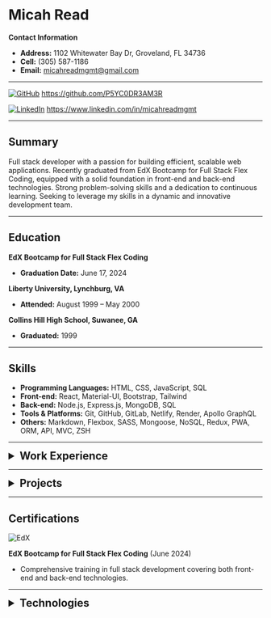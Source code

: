 # Micah Read

**Contact Information**
- **Address:** 1102 Whitewater Bay Dr, Groveland, FL 34736
- **Cell:** (305) 587-1186
- **Email:** micahreadmgmt@gmail.com

---

[![GitHub](https://img.shields.io/badge/GitHub-100000?style=for-the-badge&logo=github&logoColor=white)](https://github.com/P5YC0DR3AM3R)  https://github.com/P5YC0DR3AM3R

[![LinkedIn](https://img.shields.io/badge/LinkedIn-0077B5?style=for-the-badge&logo=linkedin&logoColor=white)](https://www.linkedin.com/in/micahreadmgmt/)  https://www.linkedin.com/in/micahreadmgmt

---

## Summary

Full stack developer with a passion for building efficient, scalable web applications. Recently graduated from EdX Bootcamp for Full Stack Flex Coding, equipped with a solid foundation in front-end and back-end technologies. Strong problem-solving skills and a dedication to continuous learning. Seeking to leverage my skills in a dynamic and innovative development team.

---

## Education

**EdX Bootcamp for Full Stack Flex Coding**
- **Graduation Date:** June 17, 2024

**Liberty University, Lynchburg, VA**
- **Attended:** August 1999 – May 2000

**Collins Hill High School, Suwanee, GA**
- **Graduated:** 1999

---

## Skills

- **Programming Languages:** HTML, CSS, JavaScript, SQL
- **Front-end:** React, Material-UI, Bootstrap, Tailwind
- **Back-end:** Node.js, Express.js, MongoDB, SQL
- **Tools & Platforms:** Git, GitHub, GitLab, Netlify, Render, Apollo GraphQL
- **Others:** Markdown, Flexbox, SASS, Mongoose, NoSQL, Redux, PWA, ORM, API, MVC, ZSH

---

<details><summary style="font-size: 1.5em; font-weight: bold;">Work Experience</summary>

**Self Employed** (2002-Present)
- **Role:** Performing Artist - Voice and Guitar

**Hard Rock Hotel at Universal Orlando** (2011-Present)
- **Role:** Singer Performer Trio, Duo and Solo

**BookIt Entertainment Corporate Events** (2009-2022)
- **Role:** Performing Artist - Tripped Up Trio, Duo and Solo

**MRMG Live** (2017-2019)
- **Role:** Senior Partner - Stage Management and Entertainment Director Services

**Fishlips, Cape Canaveral** (20014-2020)
- **Role:** Entertainment Director - Schedule and Payroll for two stages and Performer

**Brewmaster's Invitational Beer Festival, Cape Canaveral** (2015 & 2016)
- **Role:** Coordinated Sound Reinforcement booked acts for three stages, Lead Sound Tech, Performer and Band Leader

**Good Company Music Nashville** (2014-2015)
- **Role:** Full Band, Trio, Duo and Solo - Logistics/Sound Tech/Performer

**The Sound - Dove Records** (2000-2001)
- **Role:** Vocalist and Recording Artist

**Light Ministries, Liberty University** (2000)
- **Role:** Vocal Performance Scholarship - Kenya 2000 Mission Trip
</details>

---

<details><summary style="font-size: 1.5em; font-weight: bold;">Projects</summary>

### Project 1: J.A.T.E.
- **Description:** This addresses the need for a simple and effective tool for capturing code snippets on the fly.
- **Technologies Used:** HTML, CSS, JavaScript, React
- **Render Link:** [Render Deployment](https://inbrowtexed.onrender.com/)
- **GitHub Link:** [GitHub Repository](https://github.com/P5YC0DR3AM3R/InBrowTexEd)

### Project 2: Note Taker
- **Description:** Brief description of the project.
- **Technologies Used:** React
- **Render Link:** [Render Deployment](https://takenote-k889.onrender.com/)
- **GitHub Link:** [GitHub Repository](https://github.com/P5YC0DR3AM3R/takeNote)

### Project 3: Portfolio
- **Description:** This is my portfolio website.
- **Technologies Used:** HTML, CSS, JavaScript
- **Deployment Link:** [GitHub Deployment](https://p5yc0dr3am3r.github.io/personal_portfolio/)
- **GitHub Link:** [GitHub Repository](https://github.com/P5YC0DR3AM3R/personal_portfolio)
</details>

---

## Certifications

![EdX](https://img.shields.io/badge/Edx-193A3E?style=for-the-badge&logo=edx&logoColor=white)

**EdX Bootcamp for Full Stack Flex Coding** (June 2024)
- Comprehensive training in full stack development covering both front-end and back-end technologies.

---

<details><summary style="font-size: 1.5em; font-weight: bold;">Technologies</summary>

  ![Markdown](https://img.shields.io/badge/Markdown-000000.svg?style=for-the-badge&logo=Markdown&logoColor=white)
  ![HTML5](https://img.shields.io/badge/HTML5-E34F26.svg?style=for-the-badge&logo=HTML5&logoColor=white)
  ![CSS3](https://img.shields.io/badge/CSS3-1572B6.svg?style=for-the-badge&logo=CSS3&logoColor=white)
  ![Flexbox](https://img.shields.io/badge/Flexbox-333333.svg?style=for-the-badge&logo=Flexbox&logoColor=white)
  ![SASS](https://img.shields.io/badge/Sass-CC6699.svg?style=for-the-badge&logo=Sass&logoColor=white)
  ![React](https://img.shields.io/badge/React-61DAFB.svg?style=for-the-badge&logo=React&logoColor=black)
  ![Material-UI](https://img.shields.io/badge/Material--UI-0081CB.svg?style=for-the-badge&logo=Material-UI&logoColor=white)
  ![Bootstrap](https://img.shields.io/badge/Bootstrap-7952B3.svg?style=for-the-badge&logo=Bootstrap&logoColor=white)
  ![Tailwind](https://img.shields.io/badge/Tailwind%20CSS-06B6D4.svg?style=for-the-badge&logo=Tailwind-CSS&logoColor=white)
  ![Apollo GraphQL](https://img.shields.io/badge/Apollo%20GraphQL-311C87.svg?style=for-the-badge&logo=Apollo%20GraphQL&logoColor=white)
  ![MongoDB](https://img.shields.io/badge/MongoDB-47A248.svg?style=for-the-badge&logo=MongoDB&logoColor=white)
  ![Mongoose](https://img.shields.io/badge/Mongoose-F04D35.svg?style=for-the-badge&logo=Mongoose&logoColor=white)
  ![Express.js](https://img.shields.io/badge/Express-000000.svg?style=for-the-badge&logo=Express&logoColor=white)
  ![Node.js](https://img.shields.io/badge/Node.js-5FA04E.svg?style=for-the-badge&logo=nodedotjs&logoColor=white)
  ![JavaScript](https://img.shields.io/badge/JavaScript-F7DF1E.svg?style=for-the-badge&logo=JavaScript&logoColor=black)
  ![NoSQL](https://img.shields.io/badge/NoSQL-000000.svg?style=for-the-badge&logo=NoSQL&logoColor=white)
  ![PostgreSQL](https://img.shields.io/badge/PostgreSQL-4169E1.svg?style=for-the-badge&logo=PostgreSQL&logoColor=white)
  ![Netlify](https://img.shields.io/badge/Netlify-00C7B7.svg?style=for-the-badge&logo=Netlify&logoColor=white)
  ![GitHub](https://img.shields.io/badge/GitHub-181717.svg?style=for-the-badge&logo=GitHub&logoColor=white)
  ![GitLab](https://img.shields.io/badge/GitLab-FC6D26.svg?style=for-the-badge&logo=GitLab&logoColor=white)
  ![Git](https://img.shields.io/badge/Git-F05032.svg?style=for-the-badge&logo=Git&logoColor=white)
  ![Render](https://img.shields.io/badge/Render-46E3B7.svg?style=for-the-badge&logo=Render&logoColor=white)
  ![Redux](https://img.shields.io/badge/Redux-764ABC.svg?style=for-the-badge&logo=Redux&logoColor=white)
  ![MERN Stack](https://img.shields.io/badge/MERN%20Stack-F7DF1E.svg?style=for-the-badge&logo=MERN%20Stack&logoColor=white)
  ![ORM](https://img.shields.io/badge/ORM-007BFF.svg?style=for-the-badge&logo=ORM&logoColor=white)
  ![API](https://img.shields.io/badge/API-28A745.svg?style=for-the-badge&logo=API&logoColor=white)
  ![PWA](https://img.shields.io/badge/PWA-000000.svg?style=for-the-badge&logo=PWA&logoColor=white)
  ![MVC](https://img.shields.io/badge/MVC-FF8300.svg?style=for-the-badge&logo=MVC&logoColor=white)
  ![ZSH](https://img.shields.io/badge/Zsh-F15A24.svg?style=for-the-badge&logo=Zsh&logoColor=white) 
</details>
